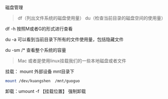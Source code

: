 磁盘管理

> df（列出文件系统的磁盘使用量） du（检查当前目录的磁盘空间的使用量）

df -h 按照M或者G的形式进行查看

du -a 可以看到当前目录下所有的文件使用量，包括隐藏文件

du -sm  /*  查看整个系统的容量

> Mac 或者是使用linux挂载我们的一些本地磁盘或者文件

挂载： mount  外部设备   mnt目录下

```bash
mount /dev/kuangshen  /mnt/guoguo
```

卸载：umount -f 【挂载位置】 强制卸载









